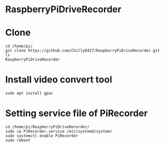 # RaspberryPiDriveRecorder
# Clone
```
cd /home/pi/
git clone https://github.com/Chilly0427/RaspberryPiDriveRecorder.git 
ls
RaspberryPiDriveRecorder
```

# Install video convert tool
```
sudo apt install gpac
```

# Setting service file of PiRecorder
```
cd /home/pi/RaspberryPiDriveRecorder/
sudo cp PiRecorder.service /etc/systemd/system/
sudo systemctl enable PiRecorder
sudo reboot
```

